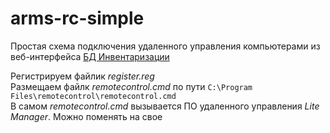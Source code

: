 # arms-rc-simple  
Простая схема подключения удаленного управления компьютерами из веб-интерфейса [БД Инвентаризации](https://wiki.reviakin.net/%D0%B8%D0%BD%D0%B2%D0%B5%D0%BD%D1%82%D0%B0%D1%80%D0%B8%D0%B7%D0%B0%D1%86%D0%B8%D1%8F:%D1%83%D0%B4%D0%B0%D0%BB%D0%B5%D0%BD%D0%BD%D0%BE%D0%B5_%D1%83%D0%BF%D1%80%D0%B0%D0%B2%D0%BB%D0%B5%D0%BD%D0%B8%D0%B5_%D0%BE%D1%81)

Регистрируем файлик *register.reg*  
Размещаем файлк *remotecontrol.cmd* по пути `C:\Program Files\remotecontrol\remotecontrol.cmd`  
В самом *remotecontrol.cmd* вызывается ПО удаленного управления *Lite Manager*. Можно поменять на свое  
